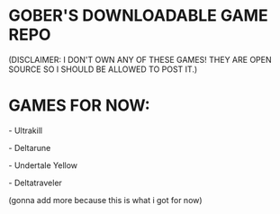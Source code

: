 <h1>GOBER'S DOWNLOADABLE GAME REPO</h1>
<p>(DISCLAIMER: I DON'T OWN ANY OF THESE GAMES! THEY ARE OPEN SOURCE SO I SHOULD BE ALLOWED TO POST IT.)</p>
<h1>GAMES FOR NOW:</h1>
<p>- Ultrakill</p>
<p>- Deltarune</p>
<p>- Undertale Yellow</p>
<p>- Deltatraveler</p>
(gonna add more because this is what i got for now)
